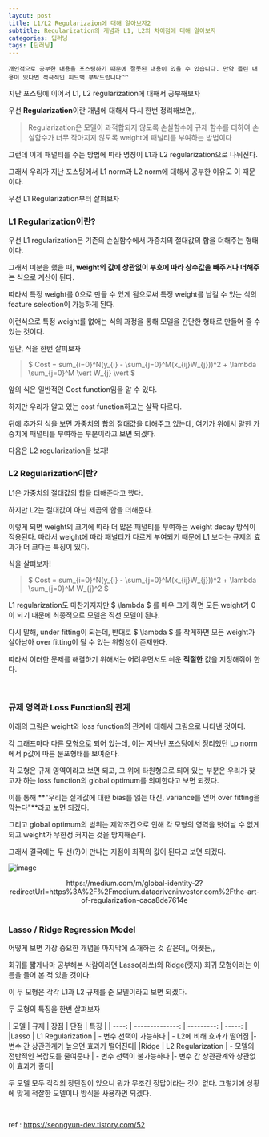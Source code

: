 ```yaml
---
layout: post
title: L1/L2 Regularizaion에 대해 알아보자2
subtitle: Regularization의 개념과 L1, L2의 차이점에 대해 알아보자
categories: 딥러닝
tags: [딥러닝]
---
```


`개인적으로 공부한 내용을 포스팅하기 때문에 잘못된 내용이 있을 수 있습니다. 만약 틀린 내용이 있다면 적극적인 피드백 부탁드립니다^^`


지난 포스팅에 이어서 L1, L2 regularization에 대해서 공부해보자

우선 **Regularization**이란 개념에 대해서 다시 한번 정리해보면,,

> Regularization은 모델이 과적합되지 않도록 손실함수에 규제 함수를 더하여 손실함수가 너무 작아지지 않도록 weight에 패널티를 부여하는 방법이다

그런데 이제 패널티를 주는 방법에 따라 명칭이 L1과 L2 regularization으로 나눠진다.

그래서 우리가 지난 포스팅에서 L1 norm과 L2 norm에 대해서 공부한 이유도 이 때문이다.

우선 L1 Regularization부터 살펴보자



### L1 Regularization이란?

우선 L1 regularization은 기존의 손실함수에서 가중치의 절대값의 합을 더해주는 형태이다.

그래서 미분을 했을 때, **weight의 값에 상관없이 부호에 따라 상수값을 빼주거나 더해주는** 식으로 계산이 된다.

따라서 특정 weight를 0으로 만들 수 있게 됨으로써 특정 weight를 남길 수 있는 식의 feature selection이 가능하게 된다.

이런식으로 특정 weight를 없애는 식의 과정을 통해 모델을 간단한 형태로 만들어 줄 수 있는 것이다.

일단, 식을 한번 살펴보자

> $ Cost = sum_{i=0}^N(y_{i} - \sum_{j=0}^M(x_{ij}W_{j}))^2 + \lambda \sum_{j=0}^M \vert W_{j} \vert $

앞의 식은 일반적인 Cost function임을 알 수 있다.

하지만 우리가 알고 있는 cost function하고는 살짝 다르다.

뒤에 추가된 식을 보면 가중치의 합의 절대값을 더해주고 있는데, 여기가 위에서 말한 가중치에 패널티를 부여하는 부분이라고 보면 되겠다.

다음은 L2 regularization을 보자!


### L2 Regularization이란?

L1은 가중치의 절대값의 합을 더해준다고 했다.

하지만 L2는 절대값이 아닌 제곱의 합을 더해준다.

이렇게 되면 weight의 크기에 따라 더 많은 패널티를 부여하는 weight decay 방식이 적용된다. 따라서 weight에 따라 패널티가 다르게 부여되기 때문에 L1 보다는 규제의 효과가 더 크다는 특징이 있다.

식을 살펴보자!

> $ Cost = sum_{i=0}^N(y_{i} - \sum_{j=0}^M(x_{ij}W_{j}))^2 + \lambda \sum_{j=0}^M W_{j}^2 $

L1 regularization도 마찬가지지만 $ \lambda $ 를 매우 크게 하면 모든 weight가 0이 되기 때문에 최종적으로 모델은 직선 모델이 된다.

다시 말해, under fitting이 되는데, 반대로 $ \lambda $ 를 작게하면 모든 weight가 살아남아 over fitting이 될 수 있는 위험성이 존재한다.

따라서 이러한 문제를 해결하기 위해서는 어려우면서도 쉬운 **적절한** 값을 지정해줘야 한다.

<br>

### 규제 영역과 Loss Function의 관계

아래의 그림은 weight와 loss function의 관계에 대해서 그림으로 나타낸 것이다.

각 그래프마다 다른 모형으로 되어 있는데, 이는 지난번 포스팅에서 정리했던 Lp norm에서 p값에 따른 분포형태를 보여준다.

각 모형은 규제 영역이라고 보면 되고, 그 위에 타원형으로 되어 있는 부분은 우리가 찾고자 하는 loss function의 global optimum를 의미한다고 보면 되겠다.

이를 통해 **"우리는 실제값에 대한 bias를 잃는 대신, variance를 얻어 over fitting을 막는다"**라고 보면 되겠다.

그리고 global optimum의 범위는 제약조건으로 인해 각 모형의 영역을 벗어날 수 없게 되고 weight가 무한정 커지는 것을 방지해준다.

그래서 결국에는 두 선(?)이 만나는 지점이 최적의 값이 된다고 보면 되겠다.


![image](https://github.com/daetamong/daetamong.github.io/assets/111731468/ee8ec887-d986-4f2a-94e9-454dd4b2c731)

<center>https://medium.com/m/global-identity-2?redirectUrl=https%3A%2F%2Fmedium.datadriveninvestor.com%2Fthe-art-of-regularization-caca8de7614e</center>

<br>

### Lasso / Ridge Regression Model

어떻게 보면 가장 중요한 개념을 마지막에 소개하는 것 같은데,, 어쨋든,,

회귀를 짧게나마 공부해본 사람이라면 Lasso(라쏘)와 Ridge(릿지) 회귀 모형이라는 이름을 들어 본 적 있을 것이다.

이 두 모형은 각각 L1과 L2 규제를 준 모델이라고 보면 되곘다.

두 모형의 특징을 한번 살펴보자

| 모델 | 규제 | 장점 | 단점 | 특징 |
| ----: | --------------: | ---------: | -----: |
|Lasso | L1 Regularization | - 변수 선택이 가능하다 | - L2에 비해 효과가 떨어짐 |- 변수 간 상관관계가 높으면 효과가 떨어진다|
|Ridge | L2 Regularization | - 모델의 전반적인 복잡도를 줄여준다 | - 변수 선택이 불가능하다 |- 변수 간 상관관계와 상관없이 효과가 좋다|

두 모델 모두 각각의 장단점이 있으니 뭐가 무조건 정답이라는 것이 없다. 그렇기에 상황에 맞게 적잘한 모델이나 방식을 사용하면 되겠다.

<br>

ref : https://seongyun-dev.tistory.com/52